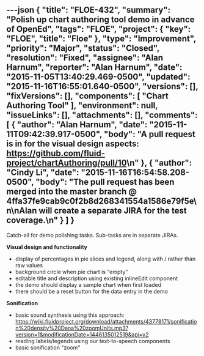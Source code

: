 ---json
{
  "title": "FLOE-432",
  "summary": "Polish up chart authoring tool demo in advance of OpenEd",
  "tags": "FLOE",
  "project": {
    "key": "FLOE",
    "title": "Floe"
  },
  "type": "Improvement",
  "priority": "Major",
  "status": "Closed",
  "resolution": "Fixed",
  "assignee": "Alan Harnum",
  "reporter": "Alan Harnum",
  "date": "2015-11-05T13:40:29.469-0500",
  "updated": "2015-11-16T16:55:01.640-0500",
  "versions": [],
  "fixVersions": [],
  "components": [
    "Chart Authoring Tool"
  ],
  "environment": null,
  "issueLinks": [],
  "attachments": [],
  "comments": [
    {
      "author": "Alan Harnum",
      "date": "2015-11-11T09:42:39.917-0500",
      "body": "A pull request is in for the visual design aspects: <https://github.com/fluid-project/chartAuthoring/pull/10>\n"
    },
    {
      "author": "Cindy Li",
      "date": "2015-11-16T16:54:58.208-0500",
      "body": "The pull request has been merged into the master branch @ 4ffa37fe9cab9c0f2b8d268341554a1586e79f5e\n\nAlan will create a separate JIRA for the test coverage.\n"
    }
  ]
}
---
Catch-all for demo polishing tasks. Sub-tasks are in separate JIRAs.

**Visual design and functionality**

* display of percentages in pie slices and legend, along with / rather than raw values
* background circle when pie chart is "empty"
* editable title and description using existing inlineEdit component
* the demo should display a sample chart when first loaded
* there should be a reset button for the data entry in the demo

**Sonification**

* basic sound synthesis using this approach: <https://wiki.fluidproject.org/download/attachments/43778171/sonification%20density%20Dana%20zoomUnits.mp3?version=1&modificationDate=1446135012519&api=v2>
* reading labels/legends using our text-to-speech components
* basic sonification "zoom"

        